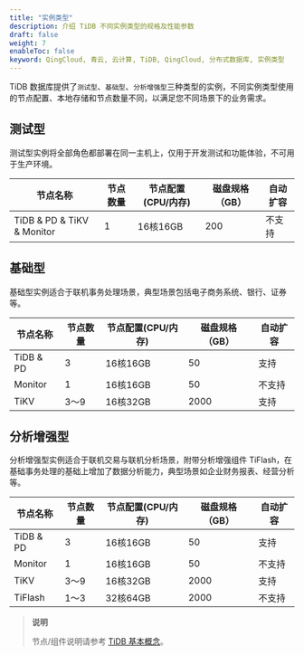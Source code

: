 ```yaml
---
title: "实例类型"
description: 介绍 TiDB 不同实例类型的规格及性能参数
draft: false
weight: 7
enableToc: false
keyword: QingCloud, 青云, 云计算, TiDB, QingCloud, 分布式数据库, 实例类型
---
```


TiDB 数据库提供了`测试型`、`基础型`、`分析增强型`三种类型的实例，不同实例类型使用的节点配置、本地存储和节点数量不同，以满足您不同场景下的业务需求。

## 测试型

测试型实例将全部角色都部署在同一主机上，仅用于开发测试和功能体验，不可用于生产环境。

| 节点名称                   | 节点数量 | 节点配置(CPU/内存) | 磁盘规格（GB） | 自动扩容 |
| -------------------------- | -------- | ------------------ | -------------- | -------- |
| TiDB & PD & TiKV & Monitor | 1        | 16核16GB           | 200            | 不支持   |



## 基础型

基础型实例适合于联机事务处理场景，典型场景包括电子商务系统、银行、证券等。

| 节点名称  | 节点数量 | 节点配置(CPU/内存) | 磁盘规格（GB） | 自动扩容 |
| --------- | -------- | ------------------ | -------------- | -------- |
| TiDB & PD | 3        | 16核16GB           | 50             | 支持     |
| Monitor   | 1        | 16核16GB           | 50             | 不支持   |
| TiKV      | 3～9     | 16核32GB           | 2000           | 支持     |

## 分析增强型

分析增强型实例适合于联机交易与联机分析场景，附带分析增强组件 TiFlash，在基础事务处理的基础上增加了数据分析能力，典型场景如企业财务报表、经营分析等。

| 节点名称  | 节点数量 | 节点配置(CPU/内存) | 磁盘规格（GB） | 自动扩容 |
| --------- | -------- | ------------------ | -------------- | -------- |
| TiDB & PD | 3        | 16核16GB           | 50             | 支持     |
| Monitor   | 1        | 16核16GB           | 50             | 不支持   |
| TiKV      | 3～9     | 16核32GB           | 2000           | 支持     |
| TiFlash   | 1～3     | 32核64GB           | 2000           | 不支持   |

> **说明**
>
> 节点/组件说明请参考 [TiDB 基本概念](../term/)。

